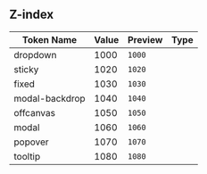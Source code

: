 ## Z-index

| Token Name | Value | Preview | Type |
|------------|-------|---------|------|
| dropdown | 1000 | `1000` |  |
| sticky | 1020 | `1020` |  |
| fixed | 1030 | `1030` |  |
| modal-backdrop | 1040 | `1040` |  |
| offcanvas | 1050 | `1050` |  |
| modal | 1060 | `1060` |  |
| popover | 1070 | `1070` |  |
| tooltip | 1080 | `1080` |  |
